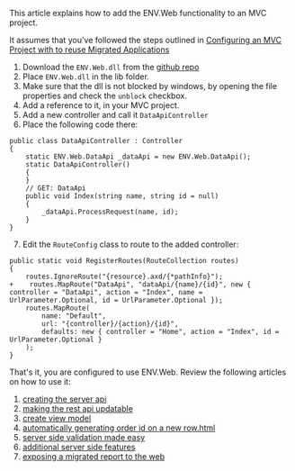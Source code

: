 This article explains how to add the ENV.Web functionality to an MVC project.

It assumes that you've followed the steps outlined in [Configuring an MVC Project with to reuse Migrated Applications](configuring-an-mvc-project-with-to-reuse-migrated-applications.html)

1. Download the `ENV.Web.dll` from the [github repo](https://github.com/FireflyMigration/ENV.Web/releases) 
2. Place `ENV.Web.dll` in the lib folder.
3. Make sure that the dll is not blocked by windows, by opening the file properties and check the `unblock` checkbox.
4. Add a reference to it, in your MVC project.
5. Add a new controller and call it `DataApiController`
6. Place the following code there:
```csdiff
public class DataApiController : Controller
{
    static ENV.Web.DataApi _dataApi = new ENV.Web.DataApi();
    static DataApiController()
    {
    }
    // GET: DataApi
    public void Index(string name, string id = null)
    {
        _dataApi.ProcessRequest(name, id);
    }
}
```
7. Edit the `RouteConfig` class to route to the added controller:
```csdiff
public static void RegisterRoutes(RouteCollection routes)
{
    routes.IgnoreRoute("{resource}.axd/{*pathInfo}");
+    routes.MapRoute("DataApi", "dataApi/{name}/{id}", new { controller = "DataApi", action = "Index", name = UrlParameter.Optional, id = UrlParameter.Optional });
    routes.MapRoute(
        name: "Default",
        url: "{controller}/{action}/{id}",
        defaults: new { controller = "Home", action = "Index", id = UrlParameter.Optional }
    );
}
```

That's it, you are configured to use ENV.Web.
Review the following articles on how to use it:
1. [creating the server api](creating-the-server-api.html)
2. [making the rest api updatable](making-the-rest-api-updatable.html)
3. [create view model](create-view-model.html)
4. [automatically generating order id on a new row.html](automatically-generating-order-id-on-a-new-row.html)
5. [server side validation made easy](server-side-validation-made-easy.html)
6. [additional server side features](additional-server-side-features.html)
7. [exposing a migrated report to the web](exposing-a-migrated-report-to-the-web.html)